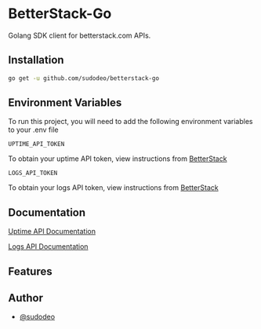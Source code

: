 # BetterStack-Go

Golang SDK client for betterstack.com APIs.

## Installation

```bash
go get -u github.com/sudodeo/betterstack-go
```

## Environment Variables

To run this project, you will need to add the following environment variables to your .env file

`UPTIME_API_TOKEN`

To obtain your uptime API token, view instructions from [BetterStack](https://betterstack.com/docs/uptime/api/getting-started-with-uptime-api/)

`LOGS_API_TOKEN`

To obtain your logs API token, view instructions from [BetterStack](https://betterstack.com/docs/logs/api/getting-started/)

## Documentation

[Uptime API Documentation](https://betterstack.com/docs/uptime/api/getting-started-with-uptime-api/)

[Logs API Documentation](https://betterstack.com/docs/logs/api/getting-started/)

## Features

<!-- ## Usage/Examples

```golang
package main

import (
    "github.com/sudodeo/betterstack-go"
)

func main(){
    dp, err := doppler.NewFromEnv()
    if err != nil {
        panic(err)
    }

    projects, err := dp.ListMonitors()
    if err != nil {
        panic(err)
    }

    log.Println(projects)
}
``` -->

## Author

- [@sudodeo](https://www.github.com/sudodeo)
